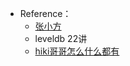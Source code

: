 + Reference：
	+ [张小方](https://github.com/balloonwj/CppGuide/blob/master/articles/leveldb%E6%BA%90%E7%A0%81%E5%88%86%E6%9E%90/README.md)
	+ leveldb 22讲
	+ [hiki哥哥怎么什么都有](https://blog.mrcroxx.com/categories/%E6%B7%B1%E5%85%A5%E6%B5%85%E5%87%BAleveldb/)
